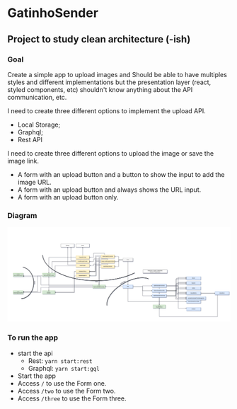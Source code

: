 # GatinhoSender

## Project to study clean architecture (-ish)

### Goal

Create a simple app to upload images and Should be able to have multiples styles and different implementations
but the presentation layer (react, styled components, etc) shouldn't know anything about the API communication, etc.

I need to create three different options to implement the upload API.

- Local Storage;
- Graphql;
- Rest API

I need to create three different options to upload the image or save the image link.

- A form with an upload button and a button to show the input to add the image URL.
- A form with an upload button and always shows the URL input.
- A form with an upload button only.

### Diagram

![diagram](./docs/diagram.png)

### To run the app

- start the api
  - Rest: `yarn start:rest`
  - Graphql: `yarn start:gql`
- Start the app
- Access `/` to use the Form one.
- Access `/two` to use the Form two.
- Access `/three` to use the Form three.
